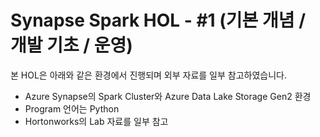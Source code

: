 # Synapse Spark HOL - #1 (기본 개념 / 개발 기초 / 운영)
본 HOL은 아래와 같은 환경에서 진행되며 외부 자료를 일부 참고하였습니다.
* Azure Synapse의 Spark Cluster와 Azure Data Lake Storage Gen2 환경
* Program 언어는 Python
* Hortonworks의 Lab 자료를 일부 참고
